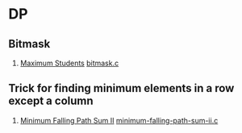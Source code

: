 # DP

## Bitmask
1. [Maximum Students](https://leetcode.com/problems/maximum-students-taking-exam/)
   [bitmask.c](bitmask.c)

## Trick for finding minimum elements in a row except a column
1. [Minimum Falling Path Sum II](https://leetcode.com/problems/minimum-falling-path-sum-ii/)
   [minimum-falling-path-sum-ii.c](minimum-falling-path-sum-ii.c)
